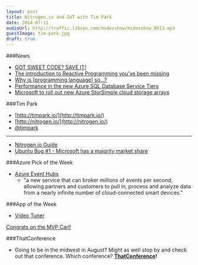 ```yaml
---
layout: post
title: Nitrogen.io and IoT with Tim Park
date: 2014-07-11
audioUrl: http://traffic.libsyn.com/msdevshow/msdevshow_0013.mp3
guestImage: tim-park.jpg
draft: true
---
```



###News
 - [GOT SWEET CODE? SAVE IT!](http://netitude.bc3tech.net/2014/05/09/got-sweet-code-save-it/)
 - [The introduction to Reactive Programming you've been missing](https://gist.github.com/staltz/868e7e9bc2a7b8c1f754) 
 - [Why is [programming language] so...?](http://www.billthelizard.com/2014/01/why-is-programming-language-so.html)
 - [Performance in the new Azure SQL Database Service Tiers](http://blog.azure.com/2014/05/19/performance-in-the-new-azure-sql-database-service-tiers/)
 - [Microsoft to roll out new Azure StorSimple cloud storage arrays](http://www.zdnet.com/microsoft-to-roll-out-new-azure-storsimple-cloud-storage-arrays-7000031407/#ftag=RSS0966a21)

###Tim Park
 - [http://timpark.io/](http://timpark.io/)
 - [http://nitrogen.io/](http://nitrogen.io/)
 - [@timpark](https://twitter.com/timpark)
 ----------
 - [Nitrogen.io Guide](http://nitrogen.io/guides/start/setup.html)
 - [Ubuntu Bug #1 - Microsoft has a majority market share](https://bugs.launchpad.net/ubuntu/+bug/1)

###Azure Pick of the Week
-   [Azure Event Hubs](http://blogs.microsoft.com/blog/2014/07/09/microsoft-delivers-updates-innovations-and-expansions-to-meet-cloud-demand/)
    - "a new service that can broker millions of events per second, allowing partners and customers to pull in, process and analyze data from a nearly infinite number of cloud-connected smart devices."

###App of the Week
 - [Video Tuner](http://www.windowsphone.com/s?appid=30073493-c325-4b82-a395-7f596f000cb6)

[Congrats on the MVP Carl!](http://mvp.wpdevguy.com)

###ThatConference
 - Going to be in the midwest in August? Might as well stop by and check out that conference. Which conference? **[ThatConference](http://ThatConference.com)!**